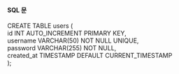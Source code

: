 #### SQL 문

CREATE TABLE users (  
  id INT AUTO_INCREMENT PRIMARY KEY,  
  username VARCHAR(50) NOT NULL UNIQUE,  
  password VARCHAR(255) NOT NULL,  
  created_at TIMESTAMP DEFAULT CURRENT_TIMESTAMP  
);
